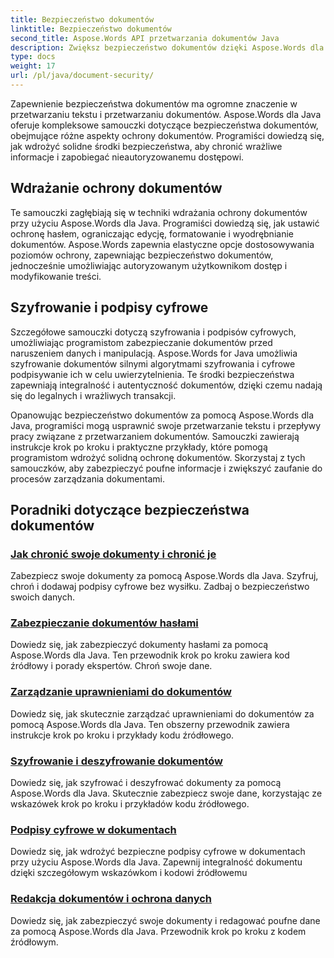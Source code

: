 ```yaml
---
title: Bezpieczeństwo dokumentów
linktitle: Bezpieczeństwo dokumentów
second_title: Aspose.Words API przetwarzania dokumentów Java
description: Zwiększ bezpieczeństwo dokumentów dzięki Aspose.Words dla Java! Wdróż ochronę, szyfrowanie i podpisy cyfrowe, aby zapewnić solidną ochronę danych.
type: docs
weight: 17
url: /pl/java/document-security/
---
```


Zapewnienie bezpieczeństwa dokumentów ma ogromne znaczenie w przetwarzaniu tekstu i przetwarzaniu dokumentów. Aspose.Words dla Java oferuje kompleksowe samouczki dotyczące bezpieczeństwa dokumentów, obejmujące różne aspekty ochrony dokumentów. Programiści dowiedzą się, jak wdrożyć solidne środki bezpieczeństwa, aby chronić wrażliwe informacje i zapobiegać nieautoryzowanemu dostępowi.

## Wdrażanie ochrony dokumentów

Te samouczki zagłębiają się w techniki wdrażania ochrony dokumentów przy użyciu Aspose.Words dla Java. Programiści dowiedzą się, jak ustawić ochronę hasłem, ograniczając edycję, formatowanie i wyodrębnianie dokumentów. Aspose.Words zapewnia elastyczne opcje dostosowywania poziomów ochrony, zapewniając bezpieczeństwo dokumentów, jednocześnie umożliwiając autoryzowanym użytkownikom dostęp i modyfikowanie treści.

## Szyfrowanie i podpisy cyfrowe

Szczegółowe samouczki dotyczą szyfrowania i podpisów cyfrowych, umożliwiając programistom zabezpieczanie dokumentów przed naruszeniem danych i manipulacją. Aspose.Words for Java umożliwia szyfrowanie dokumentów silnymi algorytmami szyfrowania i cyfrowe podpisywanie ich w celu uwierzytelnienia. Te środki bezpieczeństwa zapewniają integralność i autentyczność dokumentów, dzięki czemu nadają się do legalnych i wrażliwych transakcji.

Opanowując bezpieczeństwo dokumentów za pomocą Aspose.Words dla Java, programiści mogą usprawnić swoje przetwarzanie tekstu i przepływy pracy związane z przetwarzaniem dokumentów. Samouczki zawierają instrukcje krok po kroku i praktyczne przykłady, które pomogą programistom wdrożyć solidną ochronę dokumentów. Skorzystaj z tych samouczków, aby zabezpieczyć poufne informacje i zwiększyć zaufanie do procesów zarządzania dokumentami.

## Poradniki dotyczące bezpieczeństwa dokumentów
### [Jak chronić swoje dokumenty i chronić je](./keep-documents-safe-secure/)
Zabezpiecz swoje dokumenty za pomocą Aspose.Words dla Java. Szyfruj, chroń i dodawaj podpisy cyfrowe bez wysiłku. Zadbaj o bezpieczeństwo swoich danych.
### [Zabezpieczanie dokumentów hasłami](./securing-documents-passwords/)
Dowiedz się, jak zabezpieczyć dokumenty hasłami za pomocą Aspose.Words dla Java. Ten przewodnik krok po kroku zawiera kod źródłowy i porady ekspertów. Chroń swoje dane.
### [Zarządzanie uprawnieniami do dokumentów](./managing-document-permissions/)
Dowiedz się, jak skutecznie zarządzać uprawnieniami do dokumentów za pomocą Aspose.Words dla Java. Ten obszerny przewodnik zawiera instrukcje krok po kroku i przykłady kodu źródłowego.
### [Szyfrowanie i deszyfrowanie dokumentów](./document-encryption-decryption/)
Dowiedz się, jak szyfrować i deszyfrować dokumenty za pomocą Aspose.Words dla Java. Skutecznie zabezpiecz swoje dane, korzystając ze wskazówek krok po kroku i przykładów kodu źródłowego.
### [Podpisy cyfrowe w dokumentach](./digital-signatures-in-documents/)
Dowiedz się, jak wdrożyć bezpieczne podpisy cyfrowe w dokumentach przy użyciu Aspose.Words dla Java. Zapewnij integralność dokumentu dzięki szczegółowym wskazówkom i kodowi źródłowemu
### [Redakcja dokumentów i ochrona danych](./document-redaction-data-protection/)
Dowiedz się, jak zabezpieczyć swoje dokumenty i redagować poufne dane za pomocą Aspose.Words dla Java. Przewodnik krok po kroku z kodem źródłowym.